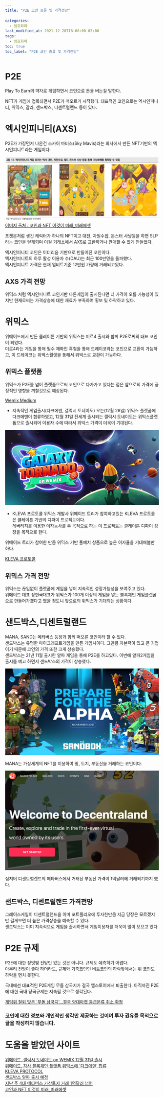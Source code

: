 ```yaml
---
title: "P2E 코인 종류 및 가격전망"

categories:
  - 암호화폐
last_modified_at: 2021-12-28T18:06:00-05:00
tags:
  - 암호화폐
toc: true
toc_label: "P2E 코인 종류 및 가격전망"
---
```


# P2E
Play To Earn의 약자로 게임하면서 코인으로 돈을 버는걸 말한다. <br>

NFT가 게임에 접목되면서 P2E가 떠오르기 시작했다. 대표적인 코인으로는 엑시인피니티, 위믹스, 갈라, 샌드박스, 디센트럴랜드 등이 있다.

# 엑시인피니티(AXS)
P2E가 가장먼저 나온건 스카이 마비스(Sky Mavis)라는 회사에서 만든 NFT기반의 엑시인피니트라는 게임이다.<br>

![Image Alt 텍스트](/assets/img/crypto/axs.png) <br>
[이미지 출처 : 코인과 NFT 이것이 미래_미래에셋](https://securities.miraeasset.com/bbs/maildownload/2021120314230585_154)

포켓몬처럼 생긴 캐릭터가 하나의 NFT이고 대전, 자원수집, 몬스터 사냥등을 하면 SLP라는 코인을 얻게되며 이걸 거래소에서 AXS로 교환하거나 판매할 수 있게 만들었다.<br>

엑시인피니티 코인은 이더리움 기반으로 만들어진 코인이다.<br>
엑시인피니트의 하루 활성 이용자 수(DAU)는 최근 100만명을 돌파했다. <br>
엑시인피니트 가격은 현재 업비트기준 12만원 가량에 거래되고있다. 

## AXS 가격 전망
위믹스 처럼 엑시인피니트 코인기반 다른게임이 출시된다면 더 가격이 오를 가능성이 있지만 현재로써는 가격상승에 대한 재료가 부족하여 횡보 및 하락하고 있다.

# 위믹스
위메이드에서 만든 클레이튼 기반의 위믹스는 미르4 출시와 함께 P2E로써의 대표 코인이 되었다. <br>
미르4라는 게임을 통해 필수 재화인 흑철을 통해 드레이코라는 코인으로 교환이 가능하고, 이 드레이코는 위믹스월렛을 통해서 위믹스로 교환이 가능하다.<br>

## 위믹스 플랫폼
위믹스가 P2E를 넘어 플랫폼으로써 코인으로 다가가고 있다는 점은 앞으로의 가격에 긍정적인 영향을 끼칠것으로 예상된다. <br>

[Wemix Medium](https://wemixnetwork.medium.com/)<br>

- 지속적인 게임출시(다크에덴, 갤럭시 토네이도)
오는(12월 28일) 위믹스 플랫폼에 다크에덴이 합류하였고, 12월 31일 전세계 출시되는 갤럭시 토네이도는 위믹스플랫폼으로 출시되어 이용자 수에 따라서 위믹스 가격이 더욱이 기대된다.

![Image Alt 텍스트](/assets/img/crypto/galaxy.png) <br>

- KLEVA 프로토콜 
위믹스 개발사 위메이드 트리가 참여하고있는 KLEVA 프로토콜은 클레이튼 기반의 디파이 프로젝트이다.<br>
레버리지를 이용한 이자농사를 주 목적으로 하는 이 프로젝트는 클레이튼 디파이 성장을 목적으로 한다.<br>

위메이드 트리가 참여한 만큼 위믹스 기반 풀예치 상품으로 높은 이자율을 기대해볼만 하다.

[KLEVA 프로토콜](https://wemixnetwork.medium.com/)<br>

## 위믹스 가격 전망
위믹스는 끊임없이 플랫폼에 게임을 넣어 지속적인 성장가능성을 보여주고 있다.<br>
위메이드 대표 장현국대표가 위믹스가 100개 이상의 게임을 넣는 블록체인 게임플랫폼으로 만들어가겠다고 했을 정도니 앞으로의 위믹스가 기대되는 상황이다.

# 샌드박스,디센트럴랜드
MANA, SAND는 메타버스 등장과 함께 떠오른 코인이라 할 수 있다.<br>
샌드박스는 유명한 마이크래프트게임을 만든 게임사이다. 그만큼 자본력이 있고 큰 기업이기 때문에 코인의 가격 또한 크게 상승했다. <br>
샌드박스는 21년 11월 출시한 알파 게임을 통해 P2E를 하고있다. 이번에 알파2게임을 출시를 예고 하면서 샌드박스의 가격이 상승했다.

![Image Alt 텍스트](/assets/img/crypto/sandbox.png) <br>

MANA는 가상세계의 NFT를 이용하여 땅, 토지, 부동산을 거래하는 코인이다.

![Image Alt 텍스트](/assets/img/crypto/mana.png) <br>

심지어 디센트럴랜드의 메타버스에서 거래된 부동산 가격이 1억달러에 거래되기까지 했다.

## 샌드박스, 디센트럴랜드 가격전망
그레이스케일이 디센트럴랜드을 이미 포트폴리오에 투자한만큼 지금 당장은 모르겠지만 길게보면 더 높은 가격상승을 예측할 수 있다.<br>
샌드박스는 이미 지속적으로 게임을 출시하면서 게임이용자를 더욱이 많이 모으고 있다.

# P2E 규제
P2E에 대한 장밋빛 전망만 있는 것은 아니다. 규제도 예측하기 어렵다.<br>
아무리 전망이 좋다 하더라도, 규제와 기축코인인 비트코인의 하락앞에서는 위 코인도 하락을 면치 못한다.

국내에선 대표적인 P2E게임 무돌 삼국지가 결국 앱스토어에서 퇴출한다. 아직까진 P2E에 대한 국내 당국규제는 지속될 것으로 생각된다.

[게임위 철퇴 맞은 '무돌 삼국지'...결국 양대마켓 등급분류 취소 확정](https://www.techm.kr/news/articleView.html?idxno=92488)

### 코인에 대한 정보와 개인적인 생각만 제공하는 것이며 투자 권유를 목적으로 글을 작성하지 않습니다.

# 도움을 받았던 사이트
[위메이드, 갤럭시 토네이도 on WEMIX 12월 31일 출시](https://zdnet.co.kr/view/?no=20211227104710) <br>
[위메이드, 자사 블록체인 플랫폼 위믹스에 '다크에덴' 합류](https://www.news1.kr/articles/?4536429)<br>
[KLEVA PROTOCOL](https://docs.kleva.io/v/kor/)<br>
[샌드박스 알파 출시 예정](https://www.steemcoinpan.com/hive-101145/@donekim/3evmg5-sandbox)<br>
[지난 주 4대 메타버스 가상토지 거래 1억달러 넘어](https://www.coindeskkorea.com/news/articleView.html?idxno=76480)<br>
[코인과 NFT 이것이 미래_미래에셋](https://securities.miraeasset.com/bbs/maildownload/2021120314230585_154)
